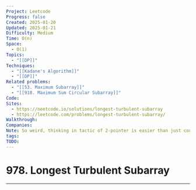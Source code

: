 ```yaml
---
Project: Leetcode
Progress: false
Created: 2025-01-20
Updated: 2025-01-21
Difficulty: Medium
Time: O(n)
Space:
  - O(1)
Topics:
  - "[[DP]]"
Techniques:
  - "[[Kadane's Algorithm]]"
  - "[[DP]]"
Related problems:
  - "[[53. Maximum Subarray]]"
  - "[[918. Maximum Sum Circular Subarray]]"
Code: 
Sites:
  - https://neetcode.io/solutions/longest-turbulent-subarray
  - https://leetcode.com/problems/longest-turbulent-subarray/
Walkthrough: 
Companies: 
Note: So weird, thinking in tactic of 2-pointer is easier than just counting like 53. Maximum Subarray and 918.Maximum Sum Circular Subarray
tags: 
TODO: 
---
```

# 978. Longest Turbulent Subarray
---
